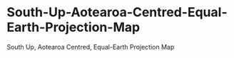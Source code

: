 # South-Up-Aotearoa-Centred-Equal-Earth-Projection-Map
South Up, Aotearoa Centred, Equal-Earth Projection Map
